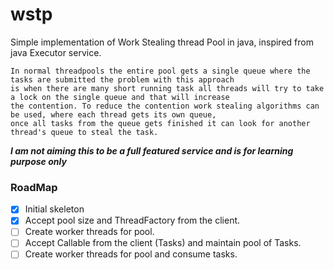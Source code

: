 # wstp
Simple implementation of Work Stealing thread Pool in java, inspired from java Executor service.
```
In normal threadpools the entire pool gets a single queue where the tasks are submitted the problem with this approach 
is when there are many short running task all threads will try to take a lock on the single queue and that will increase 
the contention. To reduce the contention work stealing algorithms can be used, where each thread gets its own queue, 
once all tasks from the queue gets finished it can look for another thread's queue to steal the task. 
```

***I am not aiming this to be a full featured service and is for learning purpose only***

### RoadMap

- [x] Initial skeleton
- [x] Accept pool size and ThreadFactory from the client.
- [ ] Create worker threads for pool.
- [ ] Accept Callable from the client (Tasks) and maintain pool of Tasks.
- [ ] Create worker threads for pool and consume tasks.
